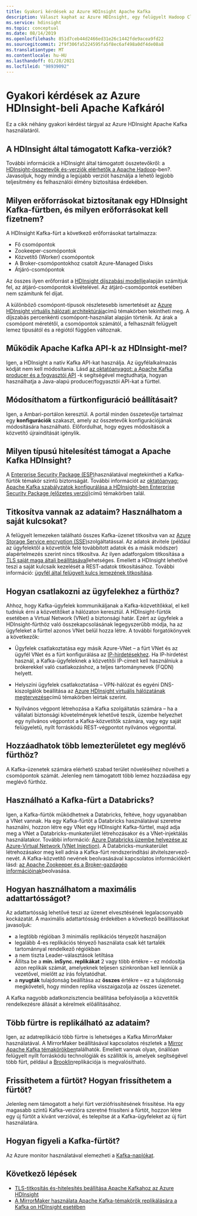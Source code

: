 ```yaml
---
title: Gyakori kérdések az Azure HDInsight Apache Kafka
description: Választ kaphat az Azure HDInsight, egy felügyelt Hadoop Cloud Service-ről szóló Apache Kafka kapcsolatos gyakori kérdésekre.
ms.service: hdinsight
ms.topic: conceptual
ms.date: 08/14/2019
ms.openlocfilehash: 851d7ceb44d2466ed31e26c1442fde9acea9fd22
ms.sourcegitcommit: 2f9f306fa5224595fa5f8ec6af498a0df4de08a8
ms.translationtype: MT
ms.contentlocale: hu-HU
ms.lasthandoff: 01/28/2021
ms.locfileid: "98939092"
---
```

# <a name="frequently-asked-questions-about-apache-kafka-in-azure-hdinsight"></a>Gyakori kérdések az Azure HDInsight-beli Apache Kafkáról

Ez a cikk néhány gyakori kérdést tárgyal az Azure HDInsight Apache Kafka használatáról.

## <a name="what-kafka-versions-are-supported-by-hdinsight"></a>A HDInsight által támogatott Kafka-verziók?

További információk a HDInsight által támogatott összetevőkről: a [HDInsight-összetevők és-verziók elérhetők a Apache Hadoop](../hdinsight-component-versioning.md#supported-hdinsight-versions)-ben?. Javasoljuk, hogy mindig a legújabb verziót használja a lehető legjobb teljesítmény és felhasználói élmény biztosítása érdekében.

## <a name="what-resources-are-provided-in-an-hdinsight-kafka-cluster-and-what-resources-am-i-charged-for"></a>Milyen erőforrásokat biztosítanak egy HDInsight Kafka-fürtben, és milyen erőforrásokat kell fizetnem?

A HDInsight Kafka-fürt a következő erőforrásokat tartalmazza:

* Fő csomópontok
* Zookeeper-csomópontok
* Közvetítő (Worker) csomópontok 
* A Broker-csomópontokhoz csatolt Azure-Managed Disks
* Átjáró-csomópontok

Az összes ilyen erőforrást a [HDInsight díjszabási modellje](https://azure.microsoft.com/pricing/details/hdinsight/)alapján számítjuk fel, az átjáró-csomópontok kivételével. Az átjáró-csomópontok esetében nem számítunk fel díjat.

A különböző csomópont-típusok részletesebb ismertetését az [Azure HDInsight virtuális hálózati architektúrája](../hdinsight-virtual-network-architecture.md)című témakörben tekintheti meg. A díjszabás percenkénti csomópont-használat alapján történik. Az árak a csomópont méretétől, a csomópontok számától, a felhasznált felügyelt lemez típusától és a régiótól függően változnak.

## <a name="do-apache-kafka-apis-work-with-hdinsight"></a>Működik Apache Kafka API-k az HDInsight-mel?

Igen, a HDInsight a natív Kafka API-kat használja. Az ügyfélalkalmazás kódját nem kell módosítania. Lásd [az oktatóanyagot: a Apache Kafka producer és a fogyasztói API](./apache-kafka-producer-consumer-api.md) -k segítségével megtudhatja, hogyan használhatja a Java-alapú producer/fogyasztói API-kat a fürttel.

## <a name="can-i-change-cluster-configurations"></a>Módosíthatom a fürtkonfiguráció beállításait?

Igen, a Ambari-portálon keresztül. A portál minden összetevője tartalmaz egy **konfigurációk** szakaszt, amely az összetevők konfigurációjának módosítására használható. Előfordulhat, hogy egyes módosítások a közvetítő újraindítását igénylik.

## <a name="what-type-of-authentication-does-hdinsight-support-for-apache-kafka"></a>Milyen típusú hitelesítést támogat a Apache Kafka HDInsight?

A [Enterprise Security Package (ESP)](../domain-joined/apache-domain-joined-architecture.md)használatával megtekintheti a Kafka-fürtök témakör szintű biztonságát. További információt az [oktatóanyag: Apache Kafka szabályzatok konfigurálása a HDInsight-ben Enterprise Security Package (előzetes verzió)](../domain-joined/apache-domain-joined-run-kafka.md)című témakörben talál.

## <a name="is-my-data-encrypted-can-i-use-my-own-keys"></a>Titkosítva vannak az adataim? Használhatom a saját kulcsokat?

A felügyelt lemezeken található összes Kafka-üzenet titkosítva van az [Azure Storage Service encryption (SSE)](../../storage/common/storage-service-encryption.md)szolgáltatással. Az adatok átvitele (például az ügyfelektől a közvetítők felé továbbított adatok és a másik módszer) alapértelmezés szerint nincs titkosítva. Az ilyen adatforgalom titkosítása a [TLS saját maga általi beállításával](./apache-kafka-ssl-encryption-authentication.md)lehetséges. Emellett a HDInsight lehetővé teszi a saját kulcsaik kezelését a REST-adatok titkosításához. További információ: [ügyfél által felügyelt kulcs lemezének titkosítása](../disk-encryption.md).

## <a name="how-do-i-connect-clients-to-my-cluster"></a>Hogyan csatlakozni az ügyfelekhez a fürthöz?

Ahhoz, hogy Kafka-ügyfelek kommunikáljanak a Kafka-közvetítőkkal, el kell tudniuk érni a közvetítőket a hálózaton keresztül. A HDInsight-fürtök esetében a Virtual Network (VNet) a biztonsági határ. Ezért az ügyfelek a HDInsight-fürthöz való összekapcsolásának legegyszerűbb módja, ha az ügyfeleket a fürttel azonos VNet belül hozza létre. A további forgatókönyvek a következők:

* Ügyfelek csatlakoztatása egy másik Azure-VNet – a fürt VNet és az ügyfél VNet és a fürt konfigurálása az [IP-hirdetésekhez](apache-kafka-connect-vpn-gateway.md#configure-kafka-for-ip-advertising). Ha IP-hirdetést használ, a Kafka-ügyfeleknek a közvetítői IP-címeit kell használniuk a brókerekkel való csatlakozáshoz, a teljes tartománynevek (FQDN) helyett.

* Helyszíni ügyfelek csatlakoztatása – VPN-hálózat és egyéni DNS-kiszolgálók beállítása az [Azure HDInsight virtuális hálózatának megtervezése](../hdinsight-plan-virtual-network-deployment.md)című témakörben leírtak szerint.

* Nyilvános végpont létrehozása a Kafka szolgáltatás számára – ha a vállalati biztonsági követelmények lehetővé teszik, üzembe helyezhet egy nyilvános végpontot a Kafka-közvetítők számára, vagy egy saját felügyeletű, nyílt forráskódú REST-végpontot nyilvános végponttal.

## <a name="can-i-add-more-disk-space-on-an-existing-cluster"></a>Hozzáadhatok több lemezterületet egy meglévő fürthöz?

A Kafka-üzenetek számára elérhető szabad terület növeléséhez növelheti a csomópontok számát. Jelenleg nem támogatott több lemez hozzáadása egy meglévő fürthöz.

## <a name="can-a-kafka-cluster-work-with-databricks"></a>Használható a Kafka-fürt a Databricks? 

Igen, a Kafka-fürtök működhetnek a Databricks, feltéve, hogy ugyanabban a VNet vannak. Ha egy Kafka-fürtöt a Databricks használatával szeretne használni, hozzon létre egy VNet egy HDInsight Kafka-fürttel, majd adja meg a VNet a Databricks-munkaterület létrehozásakor és a VNet-injektálás használatakor. További információ: [Azure Databricks üzembe helyezése az Azure-Virtual Network (VNet Injection)](/azure/databricks/administration-guide/cloud-configurations/azure/vnet-inject). A Databricks-munkaterület létrehozásakor meg kell adnia a Kafka-fürt rendszerindítási átvitelszervező-nevét. A Kafka-közvetítő nevének beolvasásával kapcsolatos információkért lásd: [az Apache Zookeeper és a Broker-gazdagép információinak](./apache-kafka-get-started.md#getkafkainfo)beolvasása.

## <a name="how-can-i-have-maximum-data-durability"></a>Hogyan használhatom a maximális adattartósságot?

Az adattartósság lehetővé teszi az üzenet elvesztésének legalacsonyabb kockázatát. A maximális adattartósság érdekében a következő beállításokat javasoljuk:

* a legtöbb régióban 3 minimális replikációs tényezőt használjon
* legalább 4-es replikációs tényező használata csak két tartalék tartománnyal rendelkező régiókban
* a nem tiszta Leader-választások letiltása
* Állítsa be a **min. inSync. replikákat** 2 vagy több értékre – ez módosítja azon replikák számát, amelyeknek teljesen szinkronban kell lenniük a vezetővel, mielőtt az írás folytatódhat.
* a **nyugták** tulajdonság beállítása az **összes** értékre – ez a tulajdonság megköveteli, hogy minden replika visszaigazolja az összes üzenetet.

A Kafka nagyobb adatkonzisztencia beállítása befolyásolja a közvetítők rendelkezésre állását a kérelmek előállításához.

## <a name="can-i-replicate-my-data-to-multiple-clusters"></a>Több fürtre is replikálható az adataim?

Igen, az adatreplikáció több fürtre is lehetséges a Kafka MirrorMaker használatával. A MirrorMaker beállításával kapcsolatos részletek a [Mirror Apache Kafka témakörökben](apache-kafka-mirroring.md)találhatók. Emellett vannak olyan, önállóan felügyelt nyílt forráskódú technológiák és szállítók is, amelyek segítségével több fürt, például a [Brooklin](https://github.com/linkedin/Brooklin/)replikációja is megvalósítható.

## <a name="can-i-upgrade-my-cluster-how-should-i-upgrade-my-cluster"></a>Frissíthetem a fürtöt? Hogyan frissíthetem a fürtöt?

Jelenleg nem támogatott a helyi fürt verziófrissítésének frissítése. Ha egy magasabb szintű Kafka-verzióra szeretné frissíteni a fürtöt, hozzon létre egy új fürtöt a kívánt verzióval, és telepítse át a Kafka-ügyfeleket az új fürt használatára.

## <a name="how-do-i-monitor-my-kafka-cluster"></a>Hogyan figyeli a Kafka-fürtöt?

Az Azure monitor használatával elemezheti a [Kafka-naplókat](./apache-kafka-log-analytics-operations-management.md).

## <a name="next-steps"></a>Következő lépések

* [TLS-titkosítás és-hitelesítés beállítása Apache Kafkahoz az Azure HDInsight](./apache-kafka-ssl-encryption-authentication.md)
* [A MirrorMaker használata Apache Kafka-témakörök replikálására a Kafka on HDInsight esetében](./apache-kafka-mirroring.md)